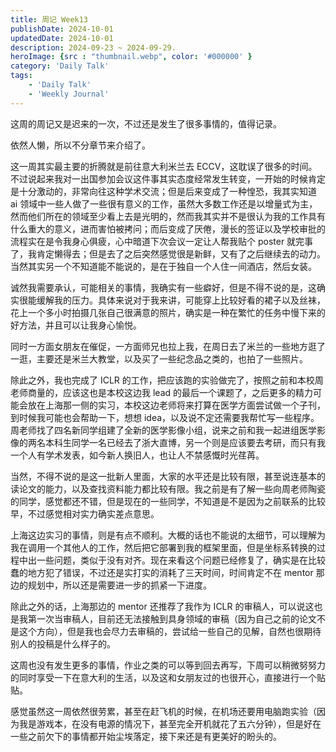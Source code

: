 ```yaml
---
title: 周记 Week13
publishDate: 2024-10-01
updatedDate: 2024-10-01
description: 2024-09-23 ~ 2024-09-29.
heroImage: {src : "thumbnail.webp", color: '#000000' }
category: 'Daily Talk'
tags:
    - 'Daily Talk'
    - 'Weekly Journal'
---
```


这周的周记又是迟来的一次，不过还是发生了很多事情的，值得记录。

依然人懒，所以不分章节来介绍了。

这一周其实最主要的折腾就是前往意大利米兰去 ECCV，这耽误了很多的时间。不过说起来我对一出国参加会议这件事其实态度经常发生转变，一开始的时候肯定是十分激动的，非常向往这种学术交流；但是后来变成了一种惶恐，我其实知道 ai 领域中一些人做了一些很有意义的工作，虽然大多数工作还是以增量式为主，然而他们所在的领域至少看上去是光明的，然而我其实并不是很认为我的工作具有什么重大的意义，进而害怕被拷问；而后变成了厌倦，漫长的签证以及学校审批的流程实在是令我身心俱疲，心中暗道下次会议一定让人帮我贴个 poster 就完事了，我肯定懒得去；但是去了之后突然感觉很是新鲜，又有了之后继续去的动力。当然其实另一个不知道能不能说的，是在于独自一个人住一间酒店，然后女装。

诚然我需要承认，可能相关的事情，我确实有一些癖好，但是不得不说的是，这确实很能缓解我的压力。具体来说对于我来讲，可能穿上比较好看的裙子以及丝袜，花上一个多小时拍摄几张自己很满意的照片，确实是一种在繁忙的任务中慢下来的好方法，并且可以让我身心愉悦。

同时一方面女朋友在催促，一方面师兄也拉上我，在周日去了米兰的一些地方逛了一逛，主要还是米兰大教堂，以及买了一些纪念品之类的，也拍了一些照片。

<hairy-image-group col="200px" row="400px" loading = "lazy">
  <hairy-image fit="cover" loading = "lazy" src="https://pic.axi404.top/51b480e846d67f4cabbbd76995a87baf(20241002-163514).4qraqdr7ip.jpg" />
  <hairy-image fit="cover" loading = "lazy" src="https://pic.axi404.top/81d79c3f86051b4cd7b97ea82e87ff1e(20241001-100406).45nposnv3.jpg" />
  <hairy-image fit="cover" loading = "lazy" src="https://pic.axi404.top/c0d58cdecb5e10dffc0935c16d370de0(20241002-163514).9rjdhxy219.jpg" />
</hairy-image-group>

除此之外，我也完成了 ICLR 的工作，把应该跑的实验做完了，按照之前和本校周老师商量的，应该这也是本校这边我 lead 的最后一个课题了，之后更多的精力可能会放在上海那一侧的实习，本校这边老师将来打算在医学方面尝试做一个子刊，到时候我可能也会帮助一下，想想 idea，以及说不定还需要我帮忙写一些程序。周老师找了四名新同学组建了全新的医学影像小组，说来之前和我一起进组医学影像的两名本科生同学一名已经去了浙大直博，另一个则是应该要去考研，而只有我一个人有学术发表，如今新人换旧人，也让人不禁感慨时光荏苒。

当然，不得不说的是这一批新人里面，大家的水平还是比较有限，甚至说连基本的读论文的能力，以及查找资料能力都比较有限。我之前是有了解一些向周老师陶瓷的同学，感觉都还不错，但是现在的一些同学，不知道是不是因为之前联系的比较早，不过感觉相对实力确实差点意思。

上海这边实习的事情，则是有点不顺利。大概的话也不能说的太细节，可以理解为我在调用一个其他人的工作，然后把它部署到我的框架里面，但是坐标系转换的过程中出一些问题，类似于没有对齐。现在来看这个问题已经修复了，确实是在比较蠢的地方犯了错误，不过还是实打实的消耗了三天时间，时间肯定不在 mentor 那边的规划中，所以还是需要进一步的抓紧一下进度。

除此之外的话，上海那边的 mentor 还推荐了我作为 ICLR 的审稿人，可以说这也是我第一次当审稿人，目前还无法接触到具身领域的审稿（因为自己之前的论文不是这个方向），但是我也会尽力去审稿的，尝试给一些自己的见解，自然也很期待别人的投稿是什么样子的。

这周也没有发生更多的事情，作业之类的可以等到回去再写，下周可以稍微努努力的同时享受一下在意大利的生活，以及这和女朋友过的也很开心，直接进行一个贴贴。

感觉虽然这一周依然很劳累，甚至在赶飞机的时候，在机场还要用电脑跑实验（因为我是游戏本，在没有电源的情况下，甚至完全开机就花了五六分钟），但是好在一些之前欠下的事情都开始尘埃落定，接下来还是有更美好的盼头的。